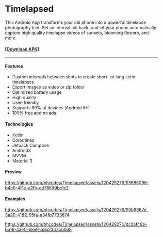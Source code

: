# Timelapsed

This Android App transforms your old phone into a powerful timelapse photography tool.
Set an interval, sit back, and let your phone automatically capture high quality timelapse videos
of sunsets, blooming flowers, and more.

#### [\[Download APK\]](https://github.com/nhcodes/Timelapsed/releases)

---

#### Features

- Custom intervals between shots to create short- or long-term timelapses
- Export images as video or zip folder
- Optimized battery usage
- High quality
- User-friendly
- Supports 99% of devices (Android 5+)
- 100% free and no ads

#### Technologies

- Kotlin
- Coroutines
- Jetpack Compose
- AndroidX
- MVVM
- Material 3

#### Preview

https://github.com/nhcodes/Timelapsed/assets/120429276/93685096-b4c0-4f1e-a2fb-ed78699bc1c2

#### Examples

https://github.com/nhcodes/Timelapsed/assets/120429276/90b6367d-3a20-4182-95fa-a34fb7733674

https://github.com/nhcodes/Timelapsed/assets/120429276/dc0af48b-ba16-4ae0-b8e9-a9a2347bb068
